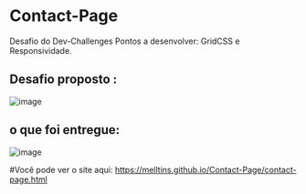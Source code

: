 # Contact-Page
 Desafio do Dev-Challenges
 Pontos a desenvolver:
 GridCSS e Responsividade.
## Desafio proposto :
![image](https://github.com/MellTins/Contact-Page/assets/113524300/e9442973-4e68-4f23-aa58-ffb4cfa1e784)

## o que foi entregue:
![image](https://github.com/MellTins/Contact-Page/assets/113524300/e7485bb3-9770-4ae3-b542-0527c371f271) 

#Você pode ver o site aqui:
https://melltins.github.io/Contact-Page/contact-page.html
